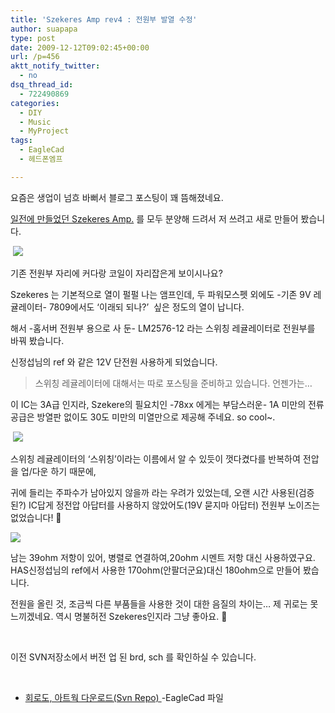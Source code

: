 ```yaml
---
title: 'Szekeres Amp rev4 : 전원부 발열 수정'
author: suapapa
type: post
date: 2009-12-12T09:02:45+00:00
url: /p=456
aktt_notify_twitter:
  - no
dsq_thread_id:
  - 722490869
categories:
  - DIY
  - Music
  - MyProject
tags:
  - EagleCad
  - 헤드폰엠프

---
```

요즘은 생업이 넘흐 바뻐서 블로그 포스팅이 꽤 뜸해졌네요.

[일전에 만들었던 Szekeres Amp.][1] 를 모두 분양해 드려서 저 쓰려고 새로 만들어 봤습니다.

 ![](https://asset.homin.dev/blog/image/SzekeresRev4_top.jpg)

기존 전원부 자리에 커다랑 코일이 자리잡은게 보이시나요?

Szekeres 는 기본적으로 열이 펄펄 나는 앰프인데, 두 파워모스펫 외에도 -기존 9V 레귤레이터- 7809에서도 &#8216;이래되 되나?&#8217;  싶은 정도의 열이 납니다.

해서 -홈서버 전원부 용으로 사 둔- LM2576-12 라는 스위칭 레귤레이터로 전원부를 바꿔 봤습니다.

신정섭님의 ref 와 같은 12V 단전원 사용하게 되었습니다.

> 스위칭 레귤레이터에 대해서는 따로 포스팅을 준비하고 있습니다. 언젠가는&#8230;

이 IC는 3A급 인지라, Szekere의 필요치인 -78xx 에게는 부담스러운- 1A 미만의 전류 공급은 방열판 없이도 30도 미만의 미열만으로 제공해 주네요. so cool~.

 ![](https://asset.homin.dev/blog/image/SzekeresRev4_btm.jpg)

스위칭 레귤레이터의 &#8216;스위칭&#8217;이라는 이름에서 알 수 있듯이 껏다켰다를 반복하여 전압을 업/다운 하기 때문에,

귀에 들리는 주파수가 남아있지 않을까 라는 우려가 있었는데, 오랜 시간 사용된(검증된?) IC답게 정전압 아답터를 사용하지 않았어도(19V 묻지마 아답터) 전원부 노이즈는 없었습니다! 🙂

![](https://asset.homin.dev/blog/image/SzekeresRev4_brd.png)

남는 39ohm 저항이 있어, 병렬로 연결하여,20ohm 시멘트 저항 대신 사용하였구요. HAS신정섭님의 ref에서 사용한 170ohm(안팔더군요)대신 180ohm으로 만들어 봤습니다.

전원을 올린 것, 조금씩 다른 부품들을 사용한 것이 대한 음질의 차이는&#8230; 제 귀로는 못 느끼겠네요. 역시 명불허전 Szekeres인지라 그냥 좋아요. 🙂

 

이전 SVN저장소에서 버전 업 된 brd, sch 를 확인하실 수 있습니다.

 

  * [회로도, 아트웍 다운로드(Svn Repo) ](https://homin.dev/svn/HW/SzekeresAmp)-EagleCad 파일

 [1]: https://homin.dev/blog/p=107